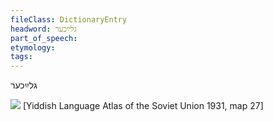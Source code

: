 ```yaml
---
fileClass: DictionaryEntry
headword: גלײַכער
part_of_speech: 
etymology: 
tags: 
---
```

גלײַכער

![](https://ia801509.us.archive.org/29/items/shprakhatlas/ShprakhatlasKarte27-Optimized.jpg)
[Yiddish Language Atlas of the Soviet Union 1931, map 27]